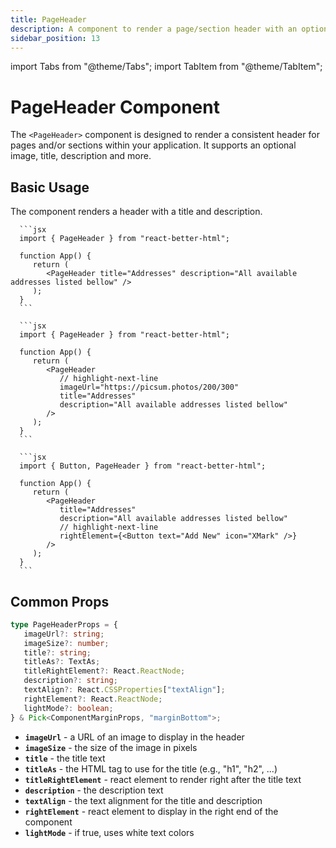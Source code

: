 ```yaml
---
title: PageHeader
description: A component to render a page/section header with an optional image, title, description and more.
sidebar_position: 13
---
```


import Tabs from "@theme/Tabs";
import TabItem from "@theme/TabItem";

# PageHeader Component

The `<PageHeader>` component is designed to render a consistent header for pages and/or sections within your application. It supports an optional image, title, description and more.

## Basic Usage

The component renders a header with a title and description.

<Tabs>
   <TabItem value="basic" label="Basic" default>

      ```jsx
      import { PageHeader } from "react-better-html";

      function App() {
         return (
            <PageHeader title="Addresses" description="All available addresses listed bellow" />
         );
      }
      ```

   </TabItem>

   <TabItem value="image" label="With Image">

      ```jsx
      import { PageHeader } from "react-better-html";

      function App() {
         return (
            <PageHeader
               // highlight-next-line
               imageUrl="https://picsum.photos/200/300"
               title="Addresses"
               description="All available addresses listed bellow"
            />
         );
      }
      ```

   </TabItem>

   <TabItem value="rightElement" label="With Actions">

      ```jsx
      import { Button, PageHeader } from "react-better-html";

      function App() {
         return (
            <PageHeader
               title="Addresses"
               description="All available addresses listed bellow"
               // highlight-next-line
               rightElement={<Button text="Add New" icon="XMark" />}
            />
         );
      }
      ```

   </TabItem>
</Tabs>

## Common Props

```typescript
type PageHeaderProps = {
   imageUrl?: string;
   imageSize?: number;
   title?: string;
   titleAs?: TextAs;
   titleRightElement?: React.ReactNode;
   description?: string;
   textAlign?: React.CSSProperties["textAlign"];
   rightElement?: React.ReactNode;
   lightMode?: boolean;
} & Pick<ComponentMarginProps, "marginBottom">;
```

-  **`imageUrl`** - a URL of an image to display in the header
-  **`imageSize`** - the size of the image in pixels
-  **`title`** - the title text
-  **`titleAs`** - the HTML tag to use for the title (e.g., "h1", "h2", ...)
-  **`titleRightElement`** - react element to render right after the title text
-  **`description`** - the description text
-  **`textAlign`** - the text alignment for the title and description
-  **`rightElement`** - react element to display in the right end of the component
-  **`lightMode`** - if true, uses white text colors
